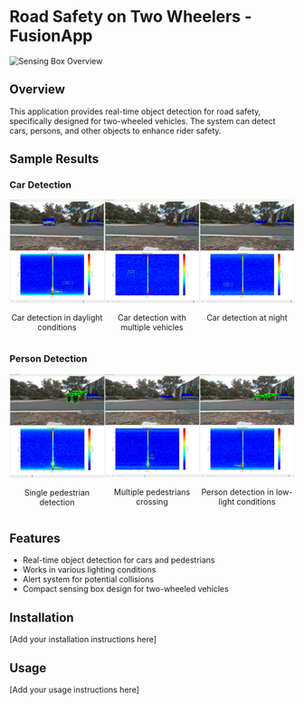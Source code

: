 # Road Safety on Two Wheelers - FusionApp

![Sensing Box Overview](RoadSafetyOnTwoWheelers/FusionApp/images/sensing_box.png)

## Overview
This application provides real-time object detection for road safety, specifically designed for two-wheeled vehicles. The system can detect cars, persons, and other objects to enhance rider safety.

## Sample Results

### Car Detection
<div style="display: flex; justify-content: space-between;">
    <div style="text-align: center;">
        <img src="images/cars_1.png" alt="Car Detection Sample 1" width="300"/>
        <p>Car detection in daylight conditions</p>
    </div>
    <div style="text-align: center;">
        <img src="images/cars_2.png" alt="Car Detection Sample 2" width="300"/>
        <p>Car detection with multiple vehicles</p>
    </div>
    <div style="text-align: center;">
        <img src="images/cars_3.png" alt="Car Detection Sample 3" width="300"/>
        <p>Car detection at night</p>
    </div>
</div>

### Person Detection
<div style="display: flex; justify-content: space-between;">
    <div style="text-align: center;">
        <img src="images/persons_1.png" alt="Person Detection Sample 1" width="300"/>
        <p>Single pedestrian detection</p>
    </div>
    <div style="text-align: center;">
        <img src="images/persons_2.png" alt="Person Detection Sample 2" width="300"/>
        <p>Multiple pedestrians crossing</p>
    </div>
    <div style="text-align: center;">
        <img src="images/persons_3.png" alt="Person Detection Sample 3" width="300"/>
        <p>Person detection in low-light conditions</p>
    </div>
</div>

## Features
- Real-time object detection for cars and pedestrians
- Works in various lighting conditions
- Alert system for potential collisions
- Compact sensing box design for two-wheeled vehicles

## Installation
[Add your installation instructions here]

## Usage
[Add your usage instructions here]
